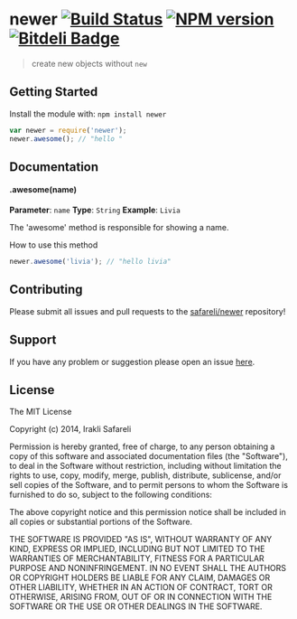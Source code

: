 # newer [![Build Status](https://secure.travis-ci.org/safareli/newer.png?branch=master)](http://travis-ci.org/safareli/newer) [![NPM version](https://badge-me.herokuapp.com/api/npm/newer.png)](http://badges.enytc.com/for/npm/newer) [![Bitdeli Badge](https://d2weczhvl823v0.cloudfront.net/safareli/newer/trend.png)](https://bitdeli.com/free "Bitdeli Badge")

> create new objects without `new`

## Getting Started
Install the module with: `npm install newer`

```javascript
var newer = require('newer');
newer.awesome(); // "hello "
```

## Documentation

#### .awesome(name)

**Parameter**: `name`
**Type**: `String`
**Example**: `Livia`

The 'awesome' method is responsible for showing a name.

How to use this method

```javascript
newer.awesome('livia'); // "hello livia"
```

## Contributing

Please submit all issues and pull requests to the [safareli/newer](http://github.com/safareli/newer) repository!

## Support
If you have any problem or suggestion please open an issue [here](https://github.com/safareli/newer/issues).

## License 

The MIT License

Copyright (c) 2014, Irakli Safareli

Permission is hereby granted, free of charge, to any person
obtaining a copy of this software and associated documentation
files (the "Software"), to deal in the Software without
restriction, including without limitation the rights to use,
copy, modify, merge, publish, distribute, sublicense, and/or sell
copies of the Software, and to permit persons to whom the
Software is furnished to do so, subject to the following
conditions:

The above copyright notice and this permission notice shall be
included in all copies or substantial portions of the Software.

THE SOFTWARE IS PROVIDED "AS IS", WITHOUT WARRANTY OF ANY KIND,
EXPRESS OR IMPLIED, INCLUDING BUT NOT LIMITED TO THE WARRANTIES
OF MERCHANTABILITY, FITNESS FOR A PARTICULAR PURPOSE AND
NONINFRINGEMENT. IN NO EVENT SHALL THE AUTHORS OR COPYRIGHT
HOLDERS BE LIABLE FOR ANY CLAIM, DAMAGES OR OTHER LIABILITY,
WHETHER IN AN ACTION OF CONTRACT, TORT OR OTHERWISE, ARISING
FROM, OUT OF OR IN CONNECTION WITH THE SOFTWARE OR THE USE OR
OTHER DEALINGS IN THE SOFTWARE.

